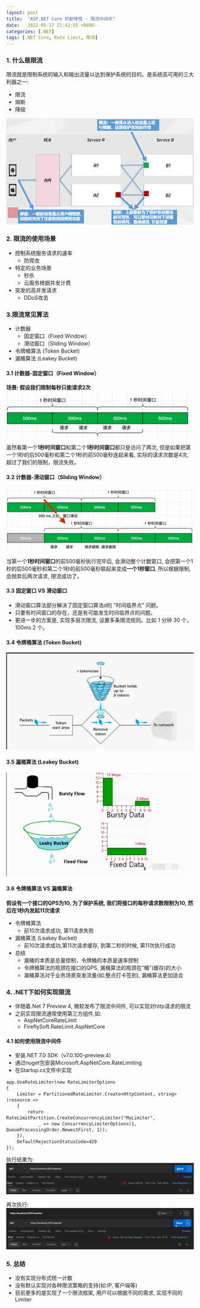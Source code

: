 ```yaml
---
layout: post
title:  "ASP.NET Core 的新特性 - 限流中间件"
date:   2022-05-27 21:42:55 +0800--
categories: [.NET]
tags: [.NET Core, Rate Limit, 限流]  
---
```


### 1. 什么是限流
限流就是限制系统的输入和输出流量以达到保护系统的目的。是系统高可用的三大利器之一:
- 限流
- 熔断
- 降级  

![差异](/assets/imgs/limit01.png)

### 2. 限流的使用场景

- 控制系统服务请求的速率
  - 防爬虫
- 特定的业务场景
  - 秒杀
  - 云服务根据并发计费
- 突发的高并发请求
  - DDoS攻击

### 3.限流常见算法

- 计数器
  - 固定窗口（Fixed Window）
  - 滑动窗口（Sliding Window）
- 令牌桶算法 (Token Bucket)
- 漏桶算法 (Leakey Bucket)

#### 3.1 计数器-固定窗口（Fixed Window）
**场景: 假设我们限制每秒只能请求2次**
![固定窗口](/assets/imgs/limit02.png)

虽然看第一个**1秒时间窗口**和第二个**1秒时间窗口**都只是访问了两次, 但是如果把第一个1秒的后500毫秒和第二个1秒的前500毫秒连起来看, 实际的请求次数是4次, 超过了我们的限制，限流失败。

#### 3.2 计数器-滑动窗口（Sliding Window）
![滑动窗口](/assets/imgs/limit03.png)

当第一个**1秒时间窗口**的前500毫秒执行完毕后, 会滑动整个计数窗口, 会把第一个1秒的后500毫秒和第二个1秒的前500毫秒联起来变成**一个1秒窗口**, 所以根据限制, 会抛弃后两次请求, 限流成功了。

#### 3.3 固定窗口 VS 滑动窗口
- 滑动窗口算法部分解决了固定窗口算法d的 “时间临界点” 问题。
- 只要有时间窗口的存在，还是有可能发生时间临界点的问题。
- 更进一步的方案是, 实现多层次限流, 设置多条限流规则。比如 1 分钟 30 个，100ms 2 个。

#### 3.4 令牌桶算法 (Token Bucket)
![令牌桶算法](/assets/imgs/limit04.png)

#### 3.5 漏桶算法 (Leakey Bucket)
![漏桶算法](/assets/imgs/limit05.png)


#### 3.6 令牌桶算法 VS 漏桶算法
**假设有一个接口的QPS为10, 为了保护系统, 我们将接口的每秒请求数限制为10, 然后在1秒内发起11次请求**
- 令牌桶算法
  - 前10次请求成功, 第11请求失败
- 漏桶算法 (Leakey Bucket)
  - 前10次请求成功,第11次请求缓存, 到第二秒的时候, 第11次执行成功
- 总结
  - 漏桶的本质是总量控制，令牌桶的本质是速率控制
  - 令牌桶算法的瓶颈在接口的QPS, 漏桶算法的瓶颈在”桶”(缓存)的大小
  - 漏桶算法对于业务场景突发流量(如:整点打卡签到), 漏桶算法更加适合

### 4. .NET下如何实现限流
- 伴随着.Net 7 Preview 4, 微软发布了限流中间件, 可以实现对http请求的限流
- 之前实现限流通常使用第三方组件,如:
  - AspNetCoreRateLimit
  - FireflySoft.RateLimit.AspNetCore

#### 4.1 如何使用限流中间件
- 安装.NET 7.0 SDK（v7.0.100-preview.4）
- 通过nuget包安装Microsoft.AspNetCore.RateLimiting
- 在Startup.cs文件中实现
  
``` CSharp
app.UseRateLimiter(new RateLimiterOptions
{
    Limiter = PartitionedRateLimiter.Create<HttpContext, string>(resource =>
    {
        return RateLimitPartition.CreateConcurrencyLimiter("MyLimiter",
            _ => new ConcurrencyLimiterOptions(1, QueueProcessingOrder.NewestFirst, 1));
    }),
    DefaultRejectionStatusCode=429
});
```

执行结果为:
![执行结果](/assets/imgs/limit07.png)

再次执行:
![执行结果](/assets/imgs/limit08.png)

### 5. 总结
- 没有实现分布式统一计数
- 没有默认实现对各种限流策略的支持(如:IP, 客户端等)
- 目前更多的是实现了一个限流框架, 用户可以根据不同的需求, 实现不同的Limiter

